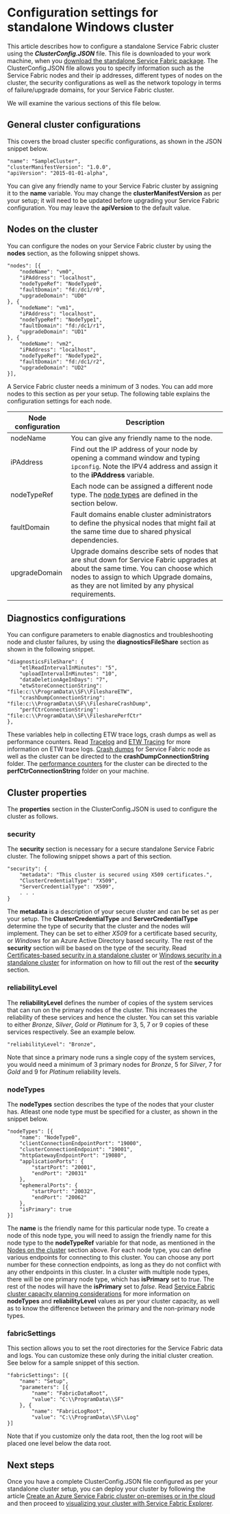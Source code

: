 <properties
   pageTitle="Configure your standalone cluster | Microsoft Azure"
   description="This article describes how to configure your standalone or private Service Fabric cluster."
   services="service-fabric"
   documentationCenter=".net"
   authors="dsk-2015"
   manager="timlt"
   editor=""/>

<tags
   ms.service="service-fabric"
   ms.devlang="dotnet"
   ms.topic="article"
   ms.tgt_pltfrm="na"
   ms.workload="na"
   ms.date="06/23/2016"
   ms.author="dkshir"/>


# Configuration settings for standalone Windows cluster

This article describes how to configure a standalone Service Fabric cluster using the _**ClusterConfig.JSON**_ file. This file is downloaded to your work machine, when you [download the standalone Service Fabric package](service-fabric-cluster-creation-for-windows-server.md#downloadpackage). The ClusterConfig.JSON file allows you to specify information such as the Service Fabric nodes and their ip addresses, different types of nodes on the cluster, the security configurations as well as the network topology in terms of failure/upgrade domains, for your Service Fabric cluster. 

We will examine the various sections of this file below.

## General cluster configurations
This covers the broad cluster specific configurations, as shown in the JSON snippet below.

    "name": "SampleCluster",
    "clusterManifestVersion": "1.0.0",
    "apiVersion": "2015-01-01-alpha",

You can give any friendly name to your Service Fabric cluster by assigning it to the **name** variable. You may change the **clusterManifestVersion** as per your setup; it will need to be updated before upgrading your Service Fabric configuration. You may leave the **apiVersion** to the default value.


<a id="clusternodes"></a>
## Nodes on the cluster
You can configure the nodes on your Service Fabric cluster by using the **nodes** section, as the following snippet shows.

    "nodes": [{
        "nodeName": "vm0",
        "iPAddress": "localhost",
        "nodeTypeRef": "NodeType0",
        "faultDomain": "fd:/dc1/r0",
        "upgradeDomain": "UD0"
    }, {
        "nodeName": "vm1",
        "iPAddress": "localhost",
        "nodeTypeRef": "NodeType1",
        "faultDomain": "fd:/dc1/r1",
        "upgradeDomain": "UD1"
    }, {
        "nodeName": "vm2",
        "iPAddress": "localhost",
        "nodeTypeRef": "NodeType2",
        "faultDomain": "fd:/dc1/r2",
        "upgradeDomain": "UD2"
    }],

A Service Fabric cluster needs a minimum of 3 nodes. You can add more nodes to this section as per your setup. The following table explains the configuration settings for each node.

|**Node configuration**|**Description**|
|-----------------------|--------------------------|
|nodeName|You can give any friendly name to the node.|
|iPAddress|Find out the IP address of your node by opening a command window and typing `ipconfig`. Note the IPV4 address and assign it to the **iPAddress** variable.|
|nodeTypeRef|Each node can be assigned a different node type. The [node types](#nodetypes) are defined in the section below.|
|faultDomain|Fault domains enable cluster administrators to define the physical nodes that might fail at the same time due to shared physical dependencies.|
|upgradeDomain|Upgrade domains describe sets of nodes that are shut down for Service Fabric upgrades at about the same time. You can choose which nodes to assign to which Upgrade domains, as they are not limited by any physical requirements.| 


## Diagnostics configurations
You can configure parameters to enable diagnostics and troubleshooting node and cluster failures, by using the **diagnosticsFileShare** section as shown in the following snippet. 

    "diagnosticsFileShare": {
        "etlReadIntervalInMinutes": "5",
        "uploadIntervalInMinutes": "10",
        "dataDeletionAgeInDays": "7",
        "etwStoreConnectionString": "file:c:\\ProgramData\\SF\\FileshareETW",
        "crashDumpConnectionString": "file:c:\\ProgramData\\SF\\FileshareCrashDump",
        "perfCtrConnectionString": "file:c:\\ProgramData\\SF\\FilesharePerfCtr"
    },

These variables help in collecting ETW trace logs, crash dumps as well as performance counters. Read [Tracelog](https://msdn.microsoft.com/library/windows/hardware/ff552994.aspx) and [ETW Tracing](https://msdn.microsoft.com/library/ms751538.aspx) for more information on ETW trace logs. [Crash dumps](https://blogs.technet.microsoft.com/askperf/2008/01/08/understanding-crash-dump-files/) for Service Fabric node as well as the cluster can be directed to the **crashDumpConnectionString** folder. The [performance counters](https://msdn.microsoft.com/library/windows/desktop/aa373083.aspx) for the cluster can be directed to the **perfCtrConnectionString** folder on your machine.


## Cluster **properties**

The **properties** section in the ClusterConfig.JSON is used to configure the cluster as follows.

### **security** 
The **security** section is necessary for a secure standalone Service Fabric cluster. The following snippet shows a part of this section.

    "security": {
        "metadata": "This cluster is secured using X509 certificates.",
        "ClusterCredentialType": "X509",
        "ServerCredentialType": "X509",
		. . .
	}

The **metadata** is a description of your secure cluster and can be set as per your setup. The **ClusterCredentialType** and **ServerCredentialType** determine the type of security that the cluster and the nodes will implement. They can be set to either *X509* for a certificate based security, or *Windows* for an Azure Active Directory based security. The rest of the **security** section will be based on the type of the security. Read [Certificates-based security in a standalone cluster](service-fabric-windows-cluster-x509-security.md) or [Windows security in a standalone cluster](service-fabric-windows-cluster-windows-security.md) for information on how to fill out the rest of the **security** section.

### **reliabilityLevel**
The **reliabilityLevel** defines the number of copies of the system services that can run on the primary nodes of the cluster. This increases the reliability of these services and hence the cluster. You can set this variable to either *Bronze*, *Silver*, *Gold* or *Platinum* for 3, 5, 7 or 9 copies of these services respectively. See an example below.

	"reliabilityLevel": "Bronze",
	
Note that since a primary node runs a single copy of the system services, you would need a minimum of 3 primary nodes for *Bronze*, 5 for *Silver*, 7 for *Gold* and 9 for *Platinum* reliability levels.


<a id="nodetypes"></a>
### **nodeTypes**
The **nodeTypes** section describes the type of the nodes that your cluster has. Atleast one node type must be specified for a cluster, as shown in the snippet below. 

	"nodeTypes": [{
        "name": "NodeType0",
        "clientConnectionEndpointPort": "19000",
        "clusterConnectionEndpoint": "19001",
        "httpGatewayEndpointPort": "19080",
        "applicationPorts": {
			"startPort": "20001",
            "endPort": "20031"
        },
        "ephemeralPorts": {
            "startPort": "20032",
            "endPort": "20062"
        },
        "isPrimary": true
    }]

The **name** is the friendly name for this particular node type. To create a node of this node type, you will need to assign the friendly name for this node type to the **nodeTypeRef** variable for that node, as mentioned in the [Nodes on the cluster](#clusternodes) section above. For each node type, you can define various endpoints for connecting to this cluster. You can choose any port number for these connection endpoints, as long as they do not conflict with any other endpoints in this cluster. In a cluster with multiple node types, there will be one primary node type, which has **isPrimary** set to *true*. The rest of the nodes will have the **isPrimary** set to *false*. Read [Service Fabric cluster capacity planning considerations](service-fabric-cluster-capacity.md) for more information on **nodeTypes** and **reliabilityLevel** values as per your cluster capacity, as well as to know the difference between the primary and the non-primary node types.


### **fabricSettings**
This section allows you to set the root directories for the Service Fabric data and logs. You can customize these only during the initial cluster creation. See below for a sample snippet of this section.

    "fabricSettings": [{
        "name": "Setup",
        "parameters": [{
            "name": "FabricDataRoot",
            "value": "C:\\ProgramData\\SF"
        }, {
            "name": "FabricLogRoot",
            "value": "C:\\ProgramData\\SF\\Log"
    }]

Note that if you customize only the data root, then the log root will be placed one level below the data root.


## Next steps

Once you have a complete ClusterConfig.JSON file configured as per your standalone cluster setup, you can deploy your cluster by following the article [Create an Azure Service Fabric cluster on-premises or in the cloud](service-fabric-cluster-creation-for-windows-server.md) and then proceed to [visualizing your cluster with Service Fabric Explorer](service-fabric-visualizing-your-cluster.md).



